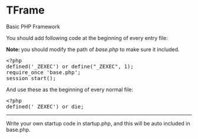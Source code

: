 # TFrame
Basic PHP Framework

<p>You should add following code at the beginning of every entry file:</p>
<p><b>Note:&nbsp;</b>you should modify the path of <i>base.php</i> to make sure it included.
<pre>
&lt;?php
defined('_ZEXEC') or define("_ZEXEC", 1);
require_once 'base.php';
session_start();
</pre>
<p>And use these as the beginning of every normal file:</p>
<pre>
&lt;?php
defined('_ZEXEC') or die;
</pre>
<hr>
<p>Write your own startup code in startup.php, and this will be auto included in base.php.</p>
